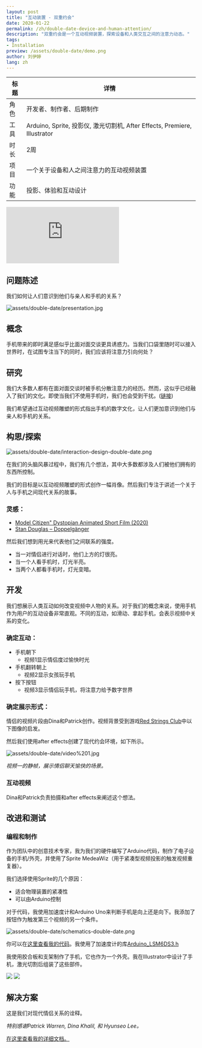 ```yaml
---
layout: post
title: "互动装置 - 双重约会"
date: 2020-01-22
permalink: /zh/double-date-device-and-human-attention/
description: "双重约会是一个互动视频装置，探索设备和人类交互之间的注意力动态。"
tags: 
- Installation 
preview: /assets/double-date/demo.png 
author: 刘伊婷
lang: zh
---
```


| 标题 | 详情 |
|---------------------------|-----------------------------------|
| 角色 | 开发者、制作者、后期制作|
| 工具 | Arduino, Sprite, 投影仪, 激光切割机, After Effects, Premiere, Illustrator |
| 时长 | 2周 |
| 项目 | 一个关于设备和人之间注意力的互动视频装置|
| 功能 | 投影、体验和互动设计 |

<div class="iframe-container">
 <iframe title="vimeo-player" src="https://player.vimeo.com/video/416687791" class="responsive-iframe" frameborder="0" allowfullscreen></iframe>
</div>

## 问题陈述
我们如何让人们意识到他们与亲人和手机的关系？

![assets/double-date/presentation.jpg](/assets/double-date/presentation.jpg)

## 概念
手机带来的即时满足感似乎比面对面交谈更具诱惑力。当我们口袋里随时可以接入世界时，在试图专注当下的同时，我们应该将注意力引向何处？

## 研究
我们大多数人都有在面对面交谈时被手机分散注意力的经历。然而，这似乎已经融入了我们的文化。即使当我们不使用手机时，我们也会受到干扰。([链接](https://www.huffingtonpost.ca/2017/06/30/cellphones-distraction-study_a_23009948/))

我们希望通过互动视频雕塑的形式指出手机的数字文化，让人们更加意识到他们与亲人和手机的关系。

## 构思/探索
![assets/double-date/interaction-design-double-date.png](/assets/double-date/interaction-design-double-date.png)

在我们的头脑风暴过程中，我们有几个想法，其中大多数都涉及人们被他们拥有的东西所控制。

我们的目标是以互动视频雕塑的形式创作一幅肖像。然后我们专注于讲述一个关于人与手机之间现代关系的故事。

### 灵感：
- [Model Citizen" Dystopian Animated Short Film (2020)](https://www.youtube.com/watch?v=mVLrBJYGxk4)
- [Stan Douglas – Doppelgänger](https://www.davidzwirner.com/exhibitions/stan-douglas-2020)

然后我们想到用光来代表他们之间联系的强度。
- 当一对情侣进行对话时，他们上方的灯很亮。
- 当一个人看手机时，灯光半亮。
- 当两个人都看手机时，灯光变暗。

## 开发
我们想展示人类互动如何改变视频中人物的关系。对于我们的概念来说，使用手机作为用户的互动设备非常直观。不同的互动，如滑动、拿起手机，会表示视频中关系的变化。

### 确定互动：
- 手机朝下
    - 视频1显示情侣度过愉快时光
- 手机翻转朝上
    - 视频2显示女孩玩手机
- 按下按钮
    - 视频3显示情侣玩手机，将注意力给予数字世界

### 确定展示形式：
情侣的视频片段由Dina和Patrick创作。视频背景受到游戏[Red Strings Club](https://store.steampowered.com/app/589780/The_Red_Strings_Club/)中以下图像的启发。

然后我们使用after effects创建了现代约会环境，如下所示。

![assets/double-date/video%201.jpg](/assets/double-date/video%201.jpg)

*视频一的静帧，展示情侣聊天愉快的场景。*

### 互动视频
Dina和Patrick负责拍摄和after effects来阐述这个想法。

## 改进和测试

### 编程和制作
作为团队中的创意技术专家，我为我们的硬件编写了Arduino代码，制作了电子设备的手机/外壳，并使用了Sprite MedeaWiz（用于紧凑型视频投影的触发视频重复器）。

我们选择使用Sprite的几个原因：
- 适合物理装置的紧凑性
- 可以由Arduino控制

对于代码，我使用加速度计和Arduino Uno来判断手机是向上还是向下。我添加了按钮作为触发第三个视频的另一个条件。

![assets/double-date/schematics-double-date.png](/assets/double-date/schematics-double-date.png)

你可以在[这里查看我的代码](https://drive.google.com/drive/folders/1M7i6hdTupYVWaKsjxRzlR7EvitTQZpEo?usp=sharing)。我使用了加速度计的库[Arduino_LSM6DS3.h](https://www.arduino.cc/en/Reference/ArduinoLSM6DS3)

我使用胶合板和支架制作了手机，它也作为一个外壳。我在Illustrator中设计了手机，激光切割后组装了这些部件。

<div class="img-container">
<img class="img-responsive" src="/assets/double-date/phone-paper.jpg">
<img class="img-responsive" src="/assets/double-date/phone.jpg">
</div>

## 解决方案
这是我们对现代情侣关系的诠释。

*特别感谢Patrick Warren, Dina Khalil, 和 Hyunseo Lee。*

[在这里查看我的详细文档。](https://yitingliu97.wordpress.com/2020/04/08/video-sculpture-double-date/)